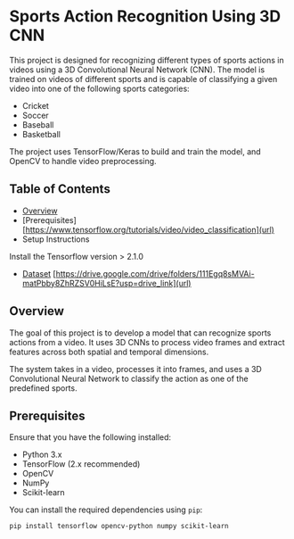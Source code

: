 # Sports Action Recognition Using 3D CNN

This project is designed for recognizing different types of sports actions in videos using a 3D Convolutional Neural Network (CNN). The model is trained on videos of different sports and is capable of classifying a given video into one of the following sports categories:

- Cricket
- Soccer
- Baseball
- Basketball

The project uses TensorFlow/Keras to build and train the model, and OpenCV to handle video preprocessing.

## Table of Contents

- [Overview](#overview)
- [Prerequisites] [https://www.tensorflow.org/tutorials/video/video_classification](url)
- Setup Instructions

Install the Tensorflow version > 2.1.0

- [Dataset](#dataset) [https://drive.google.com/drive/folders/111Egq8sMVAi-matPbby8ZhRZSV0HiLsE?usp=drive_link](url)


## Overview

The goal of this project is to develop a model that can recognize sports actions from a video. It uses 3D CNNs to process video frames and extract features across both spatial and temporal dimensions.

The system takes in a video, processes it into frames, and uses a 3D Convolutional Neural Network to classify the action as one of the predefined sports.

## Prerequisites

Ensure that you have the following installed:

- Python 3.x
- TensorFlow (2.x recommended)
- OpenCV
- NumPy
- Scikit-learn

You can install the required dependencies using `pip`:

```bash
pip install tensorflow opencv-python numpy scikit-learn
